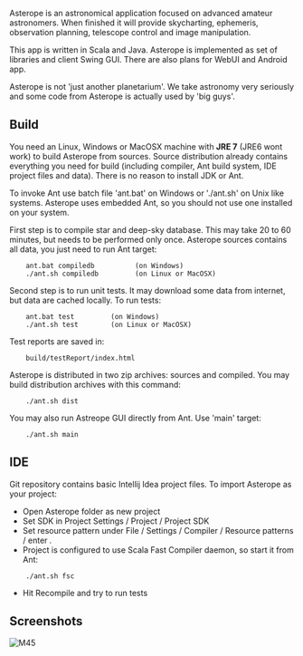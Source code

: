 Asterope is an astronomical application focused on advanced amateur astronomers.
When finished it will provide skycharting, ephemeris, observation planning,
telescope control and image manipulation.

This app is written in Scala and Java. Asterope is implemented as set of libraries and client Swing GUI. 
There are also plans for WebUI and Android app. 

Asterope is not 'just another planetarium'. We take astronomy very seriously and some code from Asterope
is actually used by 'big guys'. 


Build
-----------------------

You need an Linux, Windows or MacOSX machine with **JRE 7** (JRE6 wont work) to build Asterope from sources.
Source distribution already contains everything you need for build 
(including compiler, Ant build system, IDE project files and data). There is no reason to install JDK or Ant.

To invoke Ant use batch file 'ant.bat' on Windows or './ant.sh' on Unix like systems.
Asterope uses embedded Ant, so you should not use one installed on your system.

First step is to compile star and  deep-sky database. This may take 20 to 60 minutes, but needs to be performed only once.
Asterope sources contains all data, you just need to run Ant target:

```
    ant.bat compiledb          (on Windows)
    ./ant.sh compiledb         (on Linux or MacOSX)
```

Second step is to run unit tests. It may download some data from internet, but data are cached locally. 
To run tests:

```
    ant.bat test         (on Windows)
    ./ant.sh test        (on Linux or MacOSX)
```

Test reports are saved in:
```
    build/testReport/index.html
```

Asterope is distributed in two zip archives: sources and compiled. You may build distribution archives with this command:
```
    ./ant.sh dist
```
You may also run Astreope GUI directly from Ant. Use 'main' target:
```
    ./ant.sh main
```

IDE
-----------------------
Git repository contains basic Intellij Idea project files. To import Asterope as your project:

 - Open Asterope folder as new project
 - Set SDK in Project Settings / Project / Project SDK
 - Set resource pattern under File / Settings / Compiler / Resource patterns / enter *.*
 - Project is configured to use Scala Fast Compiler daemon, so start it from Ant:
```
    ./ant.sh fsc
```
 -  Hit Recompile and try to run tests

Screenshots
-----------------------
![M45](https://github.com/jankotek/asterope/raw/master/tools/artwork/m45-screenshot.jpeg)

